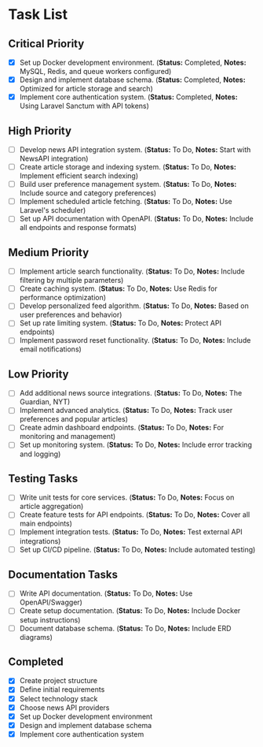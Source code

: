# Task List

## Critical Priority
- [x] Set up Docker development environment. (**Status:** Completed, **Notes:** MySQL, Redis, and queue workers configured)
- [x] Design and implement database schema. (**Status:** Completed, **Notes:** Optimized for article storage and search)
- [x] Implement core authentication system. (**Status:** Completed, **Notes:** Using Laravel Sanctum with API tokens)

## High Priority
- [ ] Develop news API integration system. (**Status:** To Do, **Notes:** Start with NewsAPI integration)
- [ ] Create article storage and indexing system. (**Status:** To Do, **Notes:** Implement efficient search indexing)
- [ ] Build user preference management system. (**Status:** To Do, **Notes:** Include source and category preferences)
- [ ] Implement scheduled article fetching. (**Status:** To Do, **Notes:** Use Laravel's scheduler)
- [ ] Set up API documentation with OpenAPI. (**Status:** To Do, **Notes:** Include all endpoints and response formats)

## Medium Priority
- [ ] Implement article search functionality. (**Status:** To Do, **Notes:** Include filtering by multiple parameters)
- [ ] Create caching system. (**Status:** To Do, **Notes:** Use Redis for performance optimization)
- [ ] Develop personalized feed algorithm. (**Status:** To Do, **Notes:** Based on user preferences and behavior)
- [ ] Set up rate limiting system. (**Status:** To Do, **Notes:** Protect API endpoints)
- [ ] Implement password reset functionality. (**Status:** To Do, **Notes:** Include email notifications)

## Low Priority
- [ ] Add additional news source integrations. (**Status:** To Do, **Notes:** The Guardian, NYT)
- [ ] Implement advanced analytics. (**Status:** To Do, **Notes:** Track user preferences and popular articles)
- [ ] Create admin dashboard endpoints. (**Status:** To Do, **Notes:** For monitoring and management)
- [ ] Set up monitoring system. (**Status:** To Do, **Notes:** Include error tracking and logging)

## Testing Tasks
- [ ] Write unit tests for core services. (**Status:** To Do, **Notes:** Focus on article aggregation)
- [ ] Create feature tests for API endpoints. (**Status:** To Do, **Notes:** Cover all main endpoints)
- [ ] Implement integration tests. (**Status:** To Do, **Notes:** Test external API integrations)
- [ ] Set up CI/CD pipeline. (**Status:** To Do, **Notes:** Include automated testing)

## Documentation Tasks
- [ ] Write API documentation. (**Status:** To Do, **Notes:** Use OpenAPI/Swagger)
- [ ] Create setup documentation. (**Status:** To Do, **Notes:** Include Docker setup instructions)
- [ ] Document database schema. (**Status:** To Do, **Notes:** Include ERD diagrams)

## Completed
- [x] Create project structure
- [x] Define initial requirements
- [x] Select technology stack
- [x] Choose news API providers
- [x] Set up Docker development environment
- [x] Design and implement database schema
- [x] Implement core authentication system